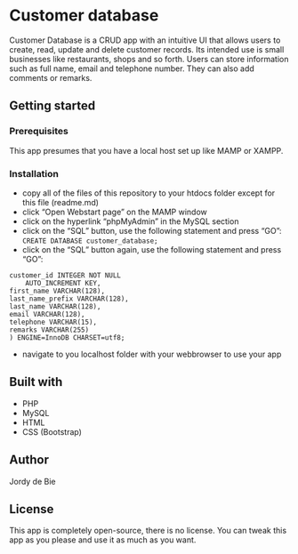 # Customer database
Customer Database is a CRUD app with an intuitive UI that allows users to create, read, update and delete customer records. Its intended use is small businesses like restaurants, shops and so forth. Users can store information such as full name, email and telephone number. They can also add comments or remarks.

## Getting started

### Prerequisites
This app presumes that you have a local host set up like MAMP or XAMPP. 

### Installation
- copy all of the files of this repository to your htdocs folder except for this file (readme.md)
- click “Open Webstart page” on the MAMP window
- click on the hyperlink “phpMyAdmin” in the MySQL section
- click on the “SQL” button, use the following statement and press “GO”:  ```CREATE DATABASE customer_database;```
- click on the “SQL” button again, use the following statement and press “GO”: 
```CREATE TABLE customer (
customer_id INTEGER NOT NULL
    AUTO_INCREMENT KEY,
first_name VARCHAR(128),
last_name_prefix VARCHAR(128),
last_name VARCHAR(128),
email VARCHAR(128),
telephone VARCHAR(15),
remarks VARCHAR(255)
) ENGINE=InnoDB CHARSET=utf8;
```
-  navigate to you localhost folder with your webbrowser to use your app

## Built with
- PHP
- MySQL
- HTML
- CSS (Bootstrap)

## Author
Jordy de Bie

## License
This app is completely open-source, there is no license. You can tweak this app as you please and use it as much as you want. 
